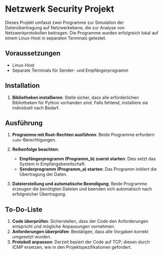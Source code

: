 # Netzwerk Security Projekt

Dieses Projekt umfasst zwei Programme zur Simulation der Datenübertragung auf Netzwerkebene, die zur Analyse von Netzwerkprotokollen beitragen. Die Programme wurden erfolgreich lokal auf einem Linux-Host in separaten Terminals getestet.

## Voraussetzungen

- Linux-Host
- Separate Terminals für Sender- und Empfängerprogramm

## Installation

1. **Bibliotheken installieren**: Stelle sicher, dass alle erforderlichen Bibliotheken für Python vorhanden sind. Falls fehlend, installiere sie individuell nach Bedarf.

## Ausführung

1. **Programme mit Root-Rechten ausführen**: Beide Programme erfordern `sudo`-Berechtigungen.
   
2. **Reihenfolge beachten**:
   - **Empfängerprogramm (Programm_b) zuerst starten**: Dies setzt das System in Empfangsbereitschaft.
   - **Senderprogramm (Programm_a) starten**: Das Programm initiiert die Übertragung der Daten.

3. **Dateierstellung und automatische Beendigung**: Beide Programme erzeugen die benötigten Dateien und beenden sich automatisch nach erfolgreicher Übertragung.

## To-Do-Liste

1. **Code überprüfen**: Sicherstellen, dass der Code den Anforderungen entspricht und mögliche Anpassungen vornehmen.
2. **Anforderungen überprüfen**: Bestätigen, dass alle Vorgaben korrekt umgesetzt wurden.
3. **Protokoll anpassen**: Derzeit basiert der Code auf TCP; diesen durch ICMP ersetzen, wie in den Projektspezifikationen gefordert.
